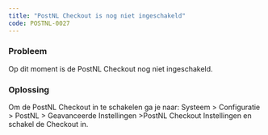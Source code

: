 ```yaml
---
title: "PostNL Checkout is nog niet ingeschakeld"
code: POSTNL-0027
---
```

### Probleem

Op dit moment is de PostNL Checkout nog niet ingeschakeld.

### Oplossing

Om de PostNL Checkout in te schakelen ga je naar: Systeem > Configuratie > PostNL > Geavanceerde Instellingen >PostNL Checkout Instellingen en schakel de Checkout in.
